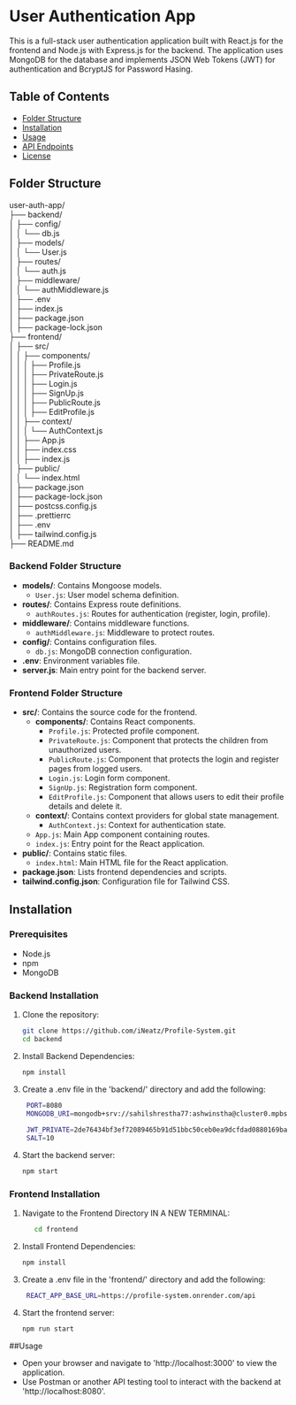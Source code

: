 # User Authentication App

This is a full-stack user authentication application built with React.js for the frontend and Node.js with Express.js for the backend. The application uses MongoDB for the database and implements JSON Web Tokens (JWT) for authentication and BcryptJS for Password Hasing.

## Table of Contents

- [Folder Structure](#folder-structure)
- [Installation](#installation)
- [Usage](#usage)
- [API Endpoints](#api-endpoints)
- [License](#license)

## Folder Structure
user-auth-app/<br>
├── backend/<br>
│ ├── config/<br>
│ │ └── db.js<br>
│ ├── models/<br>
│ │ └── User.js<br>
│ ├── routes/<br>
│ │ └── auth.js<br>
│ ├── middleware/<br>
│ │ └── authMiddleware.js<br>
│ ├── .env<br>
│ ├── index.js<br>
│ ├── package.json<br>
│ ├── package-lock.json<br>
├── frontend/<br>
│ ├── src/<br>
│ │ ├── components/<br>
│ │ │ ├── Profile.js<br>
│ │ │ ├── PrivateRoute.js<br>
│ │ │ ├── Login.js<br>
│ │ │ ├── SignUp.js<br>
│ │ │ ├── PublicRoute.js<br>
│ │ │ ├── EditProfile.js<br>
│ │ ├── context/<br>
│ │ │ └── AuthContext.js<br>
│ │ ├── App.js<br>
│ │ ├── index.css<br>
│ │ ├── index.js<br>
│ ├── public/<br>
│ │ └── index.html<br>
│ ├── package.json<br>
│ ├── package-lock.json<br>
│ ├── postcss.config.js<br>
│ ├── .prettierrc<br>
│ ├── .env<br>
│ ├── tailwind.config.js<br>
├── README.md<br>

### Backend Folder Structure

- **models/**: Contains Mongoose models.
  - `User.js`: User model schema definition.
- **routes/**: Contains Express route definitions.
  - `authRoutes.js`: Routes for authentication (register, login, profile).
- **middleware/**: Contains middleware functions.
  - `authMiddleware.js`: Middleware to protect routes.
- **config/**: Contains configuration files.
  - `db.js`: MongoDB connection configuration.
- **.env**: Environment variables file.
- **server.js**: Main entry point for the backend server.

### Frontend Folder Structure

- **src/**: Contains the source code for the frontend.
  - **components/**: Contains React components.
    - `Profile.js`: Protected profile component.
    - `PrivateRoute.js`: Component that protects the children from unauthorized users.
    - `PublicRoute.js`: Component that protects the login and register pages from logged users.
    - `Login.js`: Login form component.
    - `SignUp.js`: Registration form component.
    - `EditProfile.js`: Component that allows users to edit their profile details and delete it.
  - **context/**: Contains context providers for global state management.
    - `AuthContext.js`: Context for authentication state.
  - `App.js`: Main App component containing routes.
  - `index.js`: Entry point for the React application.
- **public/**: Contains static files.
  - `index.html`: Main HTML file for the React application.
- **package.json**: Lists frontend dependencies and scripts.
- **tailwind.config.json**: Configuration file for Tailwind CSS.


## Installation

### Prerequisites

- Node.js
- npm
- MongoDB

### Backend Installation

1. Clone the repository:

   ```sh
   git clone https://github.com/iNeatz/Profile-System.git
   cd backend
2. Install Backend Dependencies:

   ```sh
   npm install
3. Create a .env file in the 'backend/' directory and add the following:

   ```sh
    PORT=8080
    MONGODB_URI=mongodb+srv://sahilshrestha77:ashwinstha@cluster0.mpbsvos.mongodb.net/?retryWrites=true&w=majority&appName=Cluster0
    
    JWT_PRIVATE=2de76434bf3ef72089465b91d51bbc50ceb0ea9dcfdad0880169ba5b7a2acf62
    SALT=10
4. Start the backend server:

   ```sh
   npm start

### Frontend Installation

1. Navigate to the Frontend Directory IN A NEW TERMINAL:

   ```sh
      cd frontend
2. Install Frontend Dependencies:

   ```sh
   npm install
3. Create a .env file in the 'frontend/' directory and add the following:

   ```sh
    REACT_APP_BASE_URL=https://profile-system.onrender.com/api
4. Start the frontend server:

   ```sh
   npm run start


##Usage

- Open your browser and navigate to 'http://localhost:3000' to view the application.
- Use Postman or another API testing tool to interact with the backend at 'http://localhost:8080'.
